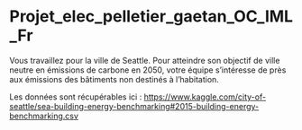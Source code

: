 # Projet_elec_pelletier_gaetan_OC_IML_Fr
Vous travaillez pour la ville de Seattle. Pour atteindre son objectif de ville neutre en émissions de carbone en 2050, votre équipe s’intéresse de près aux émissions des bâtiments non destinés à l’habitation.

Les données sont récupérables ici : https://www.kaggle.com/city-of-seattle/sea-building-energy-benchmarking#2015-building-energy-benchmarking.csv
